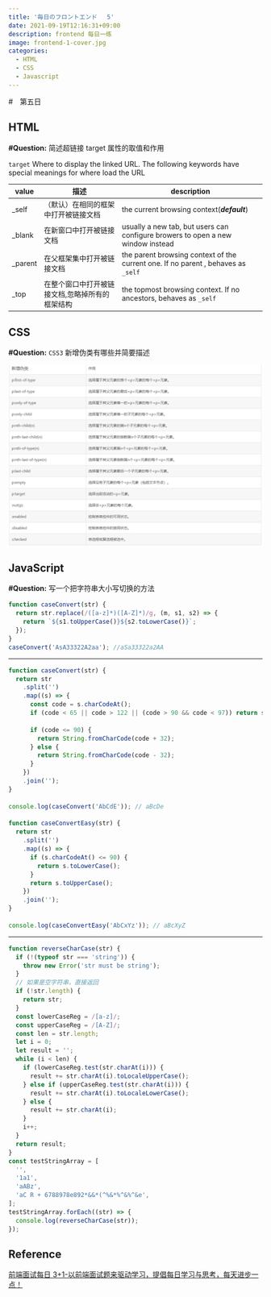 ```yaml
---
title: '毎日のフロントエンド　 5'
date: 2021-09-19T12:16:31+09:00
description: frontend 每日一练
image: frontend-1-cover.jpg
categories:
  - HTML
  - CSS
  - Javascript
---
```


#　第五日

## HTML

**#Question:** 简述超链接 target 属性的取值和作用

`target` Where to display the linked URL. The following keywords have special meanings for where load the URL

| value    | 描述                                            | description                                                                       |
| -------- | ----------------------------------------------- | --------------------------------------------------------------------------------- |
| \_self   | （默认）在相同的框架中打开被链接文档            | the current browsing context(**_default_**)                                       |
| \_blank  | 在新窗口中打开被链接文档                        | usually a new tab, but users can configure browers to open a new window instead   |
| \_parent | 在父框架集中打开被链接文档                      | the parent browsing context of the current one. If no parent , behaves as `_self` |
| \_top    | 在整个窗口中打开被链接文档,忽略掉所有的框架结构 | the topmost browsing context. If no ancestors, behaves as `_self`                 |

## CSS

**#Question:** `CSS3` 新增伪类有哪些并简要描述

![新增伪类](pseudo.png)

## JavaScript

**#Question:** 写一个把字符串大小写切换的方法

```js
function caseConvert(str) {
  return str.replace(/([a-z]*)([A-Z]*)/g, (m, s1, s2) => {
    return `${s1.toUpperCase()}${s2.toLowerCase()}`;
  });
}
caseConvert('AsA33322A2aa'); //aSa33322a2AA
```

---

```js
function caseConvert(str) {
  return str
    .split('')
    .map((s) => {
      const code = s.charCodeAt();
      if (code < 65 || code > 122 || (code > 90 && code < 97)) return s;

      if (code <= 90) {
        return String.fromCharCode(code + 32);
      } else {
        return String.fromCharCode(code - 32);
      }
    })
    .join('');
}

console.log(caseConvert('AbCdE')); // aBcDe

function caseConvertEasy(str) {
  return str
    .split('')
    .map((s) => {
      if (s.charCodeAt() <= 90) {
        return s.toLowerCase();
      }
      return s.toUpperCase();
    })
    .join('');
}

console.log(caseConvertEasy('AbCxYz')); // aBcXyZ
```

---

```js
function reverseCharCase(str) {
  if (!(typeof str === 'string')) {
    throw new Error('str must be string');
  }
  // 如果是空字符串，直接返回
  if (!str.length) {
    return str;
  }
  const lowerCaseReg = /[a-z]/;
  const upperCaseReg = /[A-Z]/;
  const len = str.length;
  let i = 0;
  let result = '';
  while (i < len) {
    if (lowerCaseReg.test(str.charAt(i))) {
      result += str.charAt(i).toLocaleUpperCase();
    } else if (upperCaseReg.test(str.charAt(i))) {
      result += str.charAt(i).toLocaleLowerCase();
    } else {
      result += str.charAt(i);
    }
    i++;
  }
  return result;
}
const testStringArray = [
  '',
  '1a1',
  'aABz',
  'aC R + 6788978e892*&&*(^%&*%^&%^&e',
];
testStringArray.forEach((str) => {
  console.log(reverseCharCase(str));
});
```

## Reference

[前端面试每日 3+1-以前端面试题来驱动学习，提倡每日学习与思考，每天进步一点！](http://www.h-camel.com/index.html)
